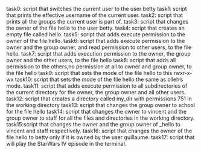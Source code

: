 task0: script that switches the current user to the user betty
task1: script that prints the effective username of the current user.
task2: script that prints all the groups the current user is part of.
task3: script that changes the owner of the file hello to the user betty.
task4: script that creates an empty file called hello.
task5: script that adds execute permission to the owner of the file hello.
task6: script that adds execute permission to the owner and the group owner, and read permission to other users, to the file hello.
task7: script that adds execution permission to the owner, the group owner and the other users, to the file hello
task8: script that adds all permission to the others,no permission at all to owner and group owner, to the file hello
task9: script that sets the mode of the file hello to this rwxr-x-wx
task10: script that sets the mode of the file hello the same as olleh’s mode.
task11: script that adds execute permission to all subdirectories of the current directory for the owner, the group owner and all other users.
task12: script that creates a directory called my_dir with permissions 751 in the working directory
task13: script that changes the group owner to school for the file hello
task14: script that changes the owner to vincent and the group owner to staff for all the files and directories in the working directory.
task15:script that changes the owner and the group owner of _hello to vincent and staff respectively.
task16: script that changes the owner of the file hello to betty only if it is owned by the user guillaume.
task17: script that will play the StarWars IV episode in the terminal.
